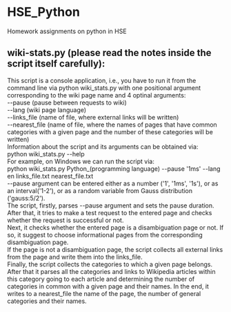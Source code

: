 # HSE_Python
Homework assignments on python in HSE <br />
## wiki-stats.py (please read the notes inside the script itself carefully): <br />
This script is a console application, i.e., you have to run it from the command line via python wiki_stats.py with one positional argument corresponding to the wiki page name and 4 optinal arguments: <br />
--pause (pause between requests to wiki) <br />
--lang (wiki page language) <br />
--links_file (name of file, where external links will be written) <br />
--nearest_file (name of file, where the names of pages that have common categories with a given page and the number of these categories will be written) <br />
Information about the script and its arguments can be obtained via: <br />
python wiki_stats.py --help <br />
For example, on Windows we can run the script via: <br />
python wiki_stats.py Python_(programming language) --pause '1ms' --lang en links_file.txt nearest_file.txt <br />
--pause argument can be entered either as a number ('1', '1ms', '1s'), or as an interval('1-2'), or as a random variable from Gauss distribution ('gauss:5/2'). <br />
The script, firstly, parses --pause argument and sets the pause duration. <br />
After that, it tries to make a test request to the entered page and checks whether the request is successful or not. <br />
Next, it checks whether the entered page is a disambiguation page or not. If so, it suggest to choose informational pages from the corresponding disambiguation page. <br />
If the page is not a disambiguation page, the script collects all external links from the page and write them into the links_file. <br />
Finally, the script collects the categories to which a given page belongs. After that it parses all the categories and links to Wikipedia articles within this category going to each article and determining the number of categories in common with a given page and their names. In the end, it writes to a nearest_file the name of the page, the number of general categories and their names.
